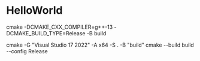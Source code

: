 # HelloWorld

cmake -DCMAKE_CXX_COMPILER=g++-13 -DCMAKE_BUILD_TYPE=Release -B build


cmake -G "Visual Studio 17 2022" -A x64 -S . -B "build"
cmake --build build --config Release
